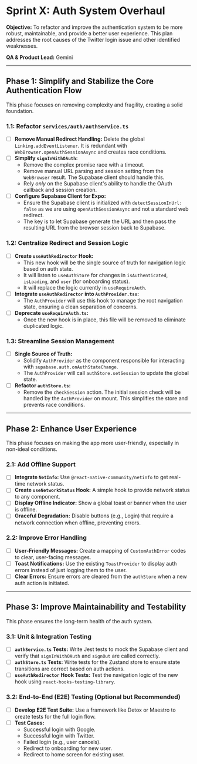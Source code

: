 # Sprint X: Auth System Overhaul

**Objective:** To refactor and improve the authentication system to be more robust, maintainable, and provide a better user experience. This plan addresses the root causes of the Twitter login issue and other identified weaknesses.

**QA & Product Lead:** Gemini

---

## Phase 1: Simplify and Stabilize the Core Authentication Flow

This phase focuses on removing complexity and fragility, creating a solid foundation.

### 1.1: Refactor `services/auth/authService.ts`

-   [ ] **Remove Manual Redirect Handling:** Delete the global `Linking.addEventListener`. It is redundant with `WebBrowser.openAuthSessionAsync` and creates race conditions.
-   [ ] **Simplify `signInWithOAuth`:**
    -   Remove the complex promise race with a timeout.
    -   Remove manual URL parsing and session setting from the `WebBrowser` result. The Supabase client should handle this.
    -   Rely *only* on the Supabase client's ability to handle the OAuth callback and session creation.
-   [ ] **Configure Supabase Client for Expo:**
    -   Ensure the Supabase client is initialized with `detectSessionInUrl: false` as we are using `openAuthSessionAsync` and not a standard web redirect.
    -   The key is to let Supabase generate the URL and then pass the resulting URL from the browser session back to Supabase.

### 1.2: Centralize Redirect and Session Logic

-   [ ] **Create `useAuthRedirector` Hook:**
    -   This new hook will be the single source of truth for navigation logic based on auth state.
    -   It will listen to `useAuthStore` for changes in `isAuthenticated`, `isLoading`, and `user` (for onboarding status).
    -   It will replace the logic currently in `useRequireAuth`.
-   [ ] **Integrate `useAuthRedirector` into `AuthProvider.tsx`:**
    -   The `AuthProvider` will use this hook to manage the root navigation state, ensuring a clean separation of concerns.
-   [ ] **Deprecate `useRequireAuth.ts`:**
    -   Once the new hook is in place, this file will be removed to eliminate duplicated logic.

### 1.3: Streamline Session Management

-   [ ] **Single Source of Truth:**
    -   Solidify `AuthProvider` as the component responsible for interacting with `supabase.auth.onAuthStateChange`.
    -   The `AuthProvider` will call `authStore.setSession` to update the global state.
-   [ ] **Refactor `authStore.ts`:**
    -   Remove the `checkSession` action. The initial session check will be handled by the `AuthProvider` on mount. This simplifies the store and prevents race conditions.

---

## Phase 2: Enhance User Experience

This phase focuses on making the app more user-friendly, especially in non-ideal conditions.

### 2.1: Add Offline Support

-   [ ] **Integrate `NetInfo`:** Use `@react-native-community/netinfo` to get real-time network status.
-   [ ] **Create `useNetworkStatus` Hook:** A simple hook to provide network status to any component.
-   [ ] **Display Offline Indicator:** Show a global toast or banner when the user is offline.
-   [ ] **Graceful Degradation:** Disable buttons (e.g., Login) that require a network connection when offline, preventing errors.

### 2.2: Improve Error Handling

-   [ ] **User-Friendly Messages:** Create a mapping of `CustomAuthError` codes to clear, user-facing messages.
-   [ ] **Toast Notifications:** Use the existing `ToastProvider` to display auth errors instead of just logging them to the user.
-   [ ] **Clear Errors:** Ensure errors are cleared from the `authStore` when a new auth action is initiated.

---

## Phase 3: Improve Maintainability and Testability

This phase ensures the long-term health of the auth system.

### 3.1: Unit & Integration Testing

-   [ ] **`authService.ts` Tests:** Write Jest tests to mock the Supabase client and verify that `signInWithOAuth` and `signOut` are called correctly.
-   [ ] **`authStore.ts` Tests:** Write tests for the Zustand store to ensure state transitions are correct based on auth actions.
-   [ ] **`useAuthRedirector` Hook Tests:** Test the navigation logic of the new hook using `react-hooks-testing-library`.

### 3.2: End-to-End (E2E) Testing (Optional but Recommended)

-   [ ] **Develop E2E Test Suite:** Use a framework like Detox or Maestro to create tests for the full login flow.
-   [ ] **Test Cases:**
    -   Successful login with Google.
    -   Successful login with Twitter.
    -   Failed login (e.g., user cancels).
    -   Redirect to onboarding for new user.
    -   Redirect to home screen for existing user.
